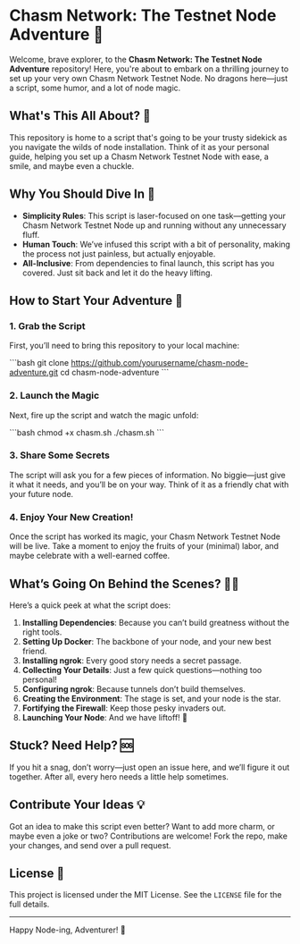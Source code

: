 
# Chasm Network: The Testnet Node Adventure 🧭

Welcome, brave explorer, to the **Chasm Network: The Testnet Node Adventure** repository! Here, you're about to embark on a thrilling journey to set up your very own Chasm Network Testnet Node. No dragons here—just a script, some humor, and a lot of node magic.

## What's This All About? 🤔

This repository is home to a script that's going to be your trusty sidekick as you navigate the wilds of node installation. Think of it as your personal guide, helping you set up a Chasm Network Testnet Node with ease, a smile, and maybe even a chuckle.

## Why You Should Dive In 🌊

- **Simplicity Rules**: This script is laser-focused on one task—getting your Chasm Network Testnet Node up and running without any unnecessary fluff.
- **Human Touch**: We’ve infused this script with a bit of personality, making the process not just painless, but actually enjoyable.
- **All-Inclusive**: From dependencies to final launch, this script has you covered. Just sit back and let it do the heavy lifting.

## How to Start Your Adventure 🏁

### 1. Grab the Script

First, you’ll need to bring this repository to your local machine:

\`\`\`bash
git clone https://github.com/yourusername/chasm-node-adventure.git
cd chasm-node-adventure
\`\`\`

### 2. Launch the Magic

Next, fire up the script and watch the magic unfold:

\`\`\`bash
chmod +x chasm.sh
./chasm.sh
\`\`\`

### 3. Share Some Secrets

The script will ask you for a few pieces of information. No biggie—just give it what it needs, and you’ll be on your way. Think of it as a friendly chat with your future node.

### 4. Enjoy Your New Creation!

Once the script has worked its magic, your Chasm Network Testnet Node will be live. Take a moment to enjoy the fruits of your (minimal) labor, and maybe celebrate with a well-earned coffee.

## What’s Going On Behind the Scenes? 🕵️‍♂️

Here’s a quick peek at what the script does:

1. **Installing Dependencies**: Because you can’t build greatness without the right tools.
2. **Setting Up Docker**: The backbone of your node, and your new best friend.
3. **Installing ngrok**: Every good story needs a secret passage.
4. **Collecting Your Details**: Just a few quick questions—nothing too personal!
5. **Configuring ngrok**: Because tunnels don’t build themselves.
6. **Creating the Environment**: The stage is set, and your node is the star.
7. **Fortifying the Firewall**: Keep those pesky invaders out.
8. **Launching Your Node**: And we have liftoff! 🚀

## Stuck? Need Help? 🆘

If you hit a snag, don’t worry—just open an issue here, and we’ll figure it out together. After all, every hero needs a little help sometimes.

## Contribute Your Ideas 💡

Got an idea to make this script even better? Want to add more charm, or maybe even a joke or two? Contributions are welcome! Fork the repo, make your changes, and send over a pull request.

## License 📜

This project is licensed under the MIT License. See the `LICENSE` file for the full details.

---

Happy Node-ing, Adventurer! 🧭

